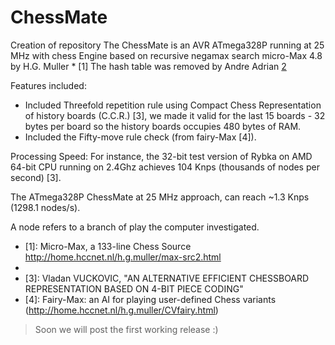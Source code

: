 # ChessMate
Creation of repository
The ChessMate is an AVR ATmega328P running at 25 MHz with chess Engine based on recursive negamax search micro-Max 4.8 by 
H.G. Muller * [1]
The hash table was removed by Andre Adrian [2]


Features included:
- Included Threefold repetition rule using Compact Chess Representation of history boards (C.C.R.) [3], we made it valid 
for the last 15 boards - 32 bytes per board so the history boards occupies 480 bytes of RAM.
- Included the Fifty-move rule check (from fairy-Max [4]).

Processing Speed:
For instance, the 32-bit test version of Rybka on AMD 64-bit CPU running on 2.4Ghz achieves 104 Knps (thousands of nodes 
per second) [3].


The ATmega328P ChessMate at 25 MHz approach, can reach ~1.3 Knps (1298.1 nodes/s).

A node refers to a branch of play the computer investigated. 

- [1]: Micro-Max, a 133-line Chess Source http://home.hccnet.nl/h.g.muller/max-src2.html
- [2]: http://chessprogramming.wikispaces.com/Andre+Adrian
- [3]: Vladan VUCKOVIC, "AN ALTERNATIVE EFFICIENT CHESSBOARD REPRESENTATION BASED ON 4-BIT PIECE CODING"
- [4]: Fairy-Max: an AI for playing user-defined Chess variants (http://home.hccnet.nl/h.g.muller/CVfairy.html)

> Soon we will post the first working release :)

